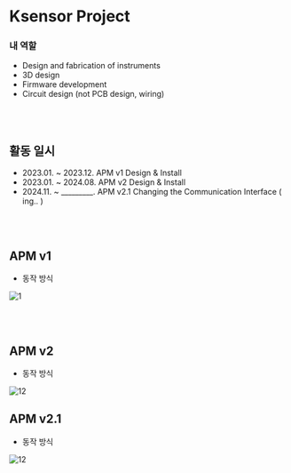 # Ksensor Project 
### 내 역할
- Design and fabrication of instruments
- 3D design
- Firmware development
- Circuit design (not PCB design, wiring)

<br><br>

## 활동 일시
- 2023.01. ~ 2023.12. APM v1 Design & Install
- 2023.01. ~ 2024.08. APM v2 Design & Install
- 2024.11. ~ _________.  APM v2.1 Changing the Communication Interface ( ing.. )

<br><br>

## APM v1 
- 동작 방식

![1](https://github.com/user-attachments/assets/1fd18a3e-f008-4759-9f86-6cffa4fc22be)

<br><br>

## APM v2
- 동작 방식

![12](https://github.com/user-attachments/assets/e6e607d1-1e9d-4709-b397-4db3f631d288)


## APM v2.1
- 동작 방식

![12](https://github.com/user-attachments/assets/fe2b64cc-4f7a-4d5a-8f41-de29c1e167a7)


